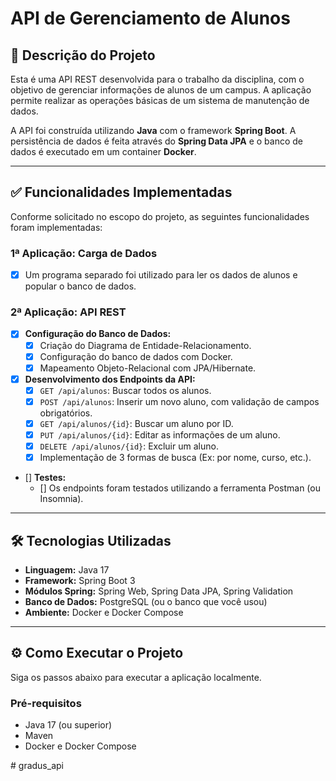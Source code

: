 # API de Gerenciamento de Alunos

## 📝 Descrição do Projeto

Esta é uma API REST desenvolvida para o trabalho da disciplina, com o objetivo de gerenciar informações de alunos de um campus. A aplicação permite realizar as operações básicas de um sistema de manutenção de dados.

A API foi construída utilizando **Java** com o framework **Spring Boot**. A persistência de dados é feita através do **Spring Data JPA** e o banco de dados é executado em um container **Docker**.

---

## ✅ Funcionalidades Implementadas

Conforme solicitado no escopo do projeto, as seguintes funcionalidades foram implementadas:

### 1ª Aplicação: Carga de Dados
- [x] Um programa separado foi utilizado para ler os dados de alunos e popular o banco de dados.

### 2ª Aplicação: API REST
- [x] **Configuração do Banco de Dados:**
    - [x] Criação do Diagrama de Entidade-Relacionamento.
    - [x] Configuração do banco de dados com Docker.
    - [x] Mapeamento Objeto-Relacional com JPA/Hibernate.
- [x] **Desenvolvimento dos Endpoints da API:**
    - [x] `GET /api/alunos`: Buscar todos os alunos.
    - [x] `POST /api/alunos`: Inserir um novo aluno, com validação de campos obrigatórios.
    - [x] `GET /api/alunos/{id}`: Buscar um aluno por ID.
    - [x] `PUT /api/alunos/{id}`: Editar as informações de um aluno.
    - [x] `DELETE /api/alunos/{id}`: Excluir um aluno.
    - [x] Implementação de 3 formas de busca (Ex: por nome, curso, etc.).
- [] **Testes:**
    - [] Os endpoints foram testados utilizando a ferramenta Postman (ou Insomnia).

---

## 🛠️ Tecnologias Utilizadas

*   **Linguagem:** Java 17
*   **Framework:** Spring Boot 3
*   **Módulos Spring:** Spring Web, Spring Data JPA, Spring Validation
*   **Banco de Dados:** PostgreSQL (ou o banco que você usou)
*   **Ambiente:** Docker e Docker Compose

---

## ⚙️ Como Executar o Projeto

Siga os passos abaixo para executar a aplicação localmente.

### Pré-requisitos
*   Java 17 (ou superior)
*   Maven
*   Docker e Docker Compose

#   g r a d u s _ a p i 
 
 
